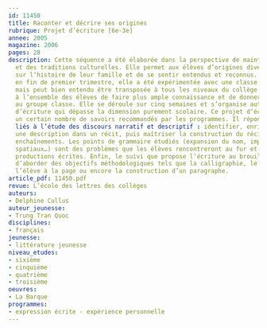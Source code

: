 ```yaml
---
id: 11450
title: Raconter et décrire ses origines 
rubrique: Projet d’écriture [6e-3e]
annee: 2005
magazine: 2006
pages: 28
description: Cette séquence a été élaborée dans la perspective de maintenir des valeurs
  et des traditions culturelles. Elle permet aux élèves d’origines diverses de s’exprimer
  sur l’histoire de leur famille et de se sentir entendus et reconnus. Programmée
  en fin de premier trimestre, elle a été expérimentée avec une classe de cinquième,
  mais peut bien entendu être transposée à tous les niveaux du collège. Elle permet
  à l’ensemble des élèves de faire plus ample connaissance et de donner une cohésion
  au groupe classe. Elle se déroule sur cinq semaines et s’organise autour d’un atelier
  d’écriture qui dépasse la dimension purement scolaire. Ce projet d’écriture aborde
  un certain nombre de savoirs recommandés par les programmes. Il répond à des objectifs
  liés à l’étude des discours narratif et descriptif : identifier, enrichir et insérer
  une description dans un récit, puis maîtriser la construction du récit et de ses
  enchaînements. Les points de grammaire étudiés (expansion du nom, impératif, connecteurs
  spatiaux…) sont des problèmes que les élèves rencontreront au fur et à mesure des
  productions écrites. Enfin, le suivi que propose l’écriture au brouillon permet
  d’aborder des objectifs méthodologiques tels que la calligraphie, le rapport de
  l’élève à la page ou encore la construction d’un paragraphe.
article_pdf: 11450.pdf
revue: L’école des lettres des collèges
auteurs:
- Delphine Cullus
auteur_jeunesse:
- Trung Tran Quoc
disciplines:
- français
jeunesse:
- littérature jeunesse
niveau_etudes:
- sixième
- cinquième
- quatrième
- troisième
oeuvres:
- La Barque
programmes:
- expression écrite - expérience personnelle
---
```


